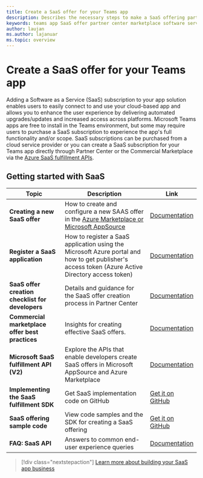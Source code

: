 ```yaml
---
title: Create a SaaS offer for your Teams app
description: Describes the necessary steps to make a SaaS offering part of a third-party Teams App experience
keywords: teams app SaaS offer partner center marketplace software service
author: laujan
ms.author: lajanuar
ms.topic: overview
---
```

# Create a SaaS offer for your Teams app

Adding a Software as a Service (SaaS) subscription to your app solution enables users to easily connect to and use your cloud-based app and allows you to enhance the user experience by delivering automated upgrades/updates and increased access across platforms. Microsoft Teams apps are free to install in the Teams environment, but some may require users to purchase a SaaS subscription to experience the app's full functionality and/or scope. SaaS subscriptions can be purchased from a cloud service provider or you can create a SaaS subscription for your Teams app directly through Partner Center or the Commercial Marketplace via the [Azure SaaS fulfillment APIs](/azure/marketplace/partner-center-portal/pc-saas-fulfillment-apis).

## Getting started with SaaS

| Topic | Description| Link |
|------|-------------|------|
|**Creating a new SaaS offer**|How to create and configure a new SAAS offer in the [Azure Marketplace or Microsoft AppSource](https://azure.microsoft.com/overview/commercial-marketplace/)| [Documentation](/azure/marketplace/partner-center-portal/create-new-saas-offer)|
|**Register a SaaS application** | How to register a SaaS application using the Microsoft Azure portal and how to get publisher's access token (Azure Active Directory access token)| [Documentation](/azure/marketplace/partner-center-portal/pc-saas-registration)|
|**SaaS offer creation checklist for developers**| Details and guidance for the SaaS offer creation process in Partner Center| [Documentation](/azure/marketplace/partner-center-portal/offer-creation-checklist)|
|**Commercial marketplace offer best practices** |Insights for creating effective SaaS offers.|[Documentation](/azure/marketplace/gtm-offer-listing-best-practices)|
|**Microsoft SaaS fulfillment API (V2)** | Explore the APIs that enable developers create SaaS offers in Microsoft AppSource and Azure Marketplace| [Documentation](/azure/marketplace/partner-center-portal/pc-saas-fulfillment-api-v2) |
|**Implementing the SaaS fulfillment SDK**| Get SaaS implementation code on GitHub | [Get it on GitHub](https://github.com/Azure/Microsoft-commercial-marketplace-transactable-SaaS-offer-SDK/blob/master/docs/Installation-Instructions.md) |
|**SaaS offering sample code**| View code samples and the SDK for creating a SaaS offering| [Get it on GitHub](https://github.com/Azure/Microsoft-commercial-marketplace-transactable-SaaS-offer-SDK/blob/master/README.md)|
| **FAQ: SaaS API** | Answers to common end-user experience queries| [Documentation](/azure/marketplace/partner-center-portal/saas-fulfillment-apis-faq) |

> [!div class="nextstepaction"]
> [Learn more about building your SaaS app business](https://azure.microsoft.com/overview/saas-partner-resources/)